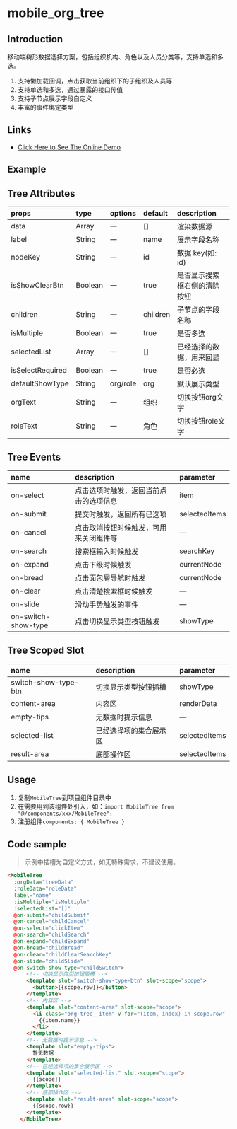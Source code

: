 # mobile_org_tree

## Introduction

移动端树形数据选择方案，包括组织机构、角色以及人员分类等，支持单选和多选。

1. 支持懒加载回调，点击获取当前组织下的子组织及人员等
2. 支持单选和多选，通过暴露的接口传值
3. 支持子节点展示字段自定义
4. 丰富的事件绑定类型

## Links

* [Click Here to See The Online Demo](https://stefan-ysh.github.io/mobile_tree/)
<!-- * [Click Here to See The Online Docs](https://stefan-ysh.github.io/mobile_tree_guide/) -->

## Example

## Tree Attributes

| props            | type    | options  | default  | description                  |
| :--------------- | :------ | :------- | :------- | :--------------------------- |
| data             | Array   | 一       | []       | 渲染数据源                   |
| label            | String  | 一       | name     | 展示字段名称                 |
| nodeKey          | String  | 一       | id       | 数据 key(如: id)             |
| isShowClearBtn   | Boolean | 一       | true     | 是否显示搜索框右侧的清除按钮 |
| children         | String  | 一       | children | 子节点的字段名称             |
| isMultiple       | Boolean | 一       | true     | 是否多选                     |
| selectedList     | Array   | 一       | []       | 已经选择的数据，用来回显     |
| isSelectRequired | Boolean | 一       | true     | 是否必选                     |
| defaultShowType  | String  | org/role | org      | 默认展示类型                 |
| orgText          | String  | 一       | 组织     | 切换按钮org文字              |
| roleText         | String  | 一       | 角色     | 切换按钮role文字             |

## Tree Events

| name                | description                            | parameter     |
| :------------------ | :------------------------------------- | :------------ |
| on-select           | 点击选项时触发，返回当前点击的选项信息 | item          |
| on-submit           | 提交时触发，返回所有已选项             | selectedItems |
| on-cancel           | 点击取消按钮时候触发，可用来关闭组件等 | —             |
| on-search           | 搜索框输入时候触发                     | searchKey     |
| on-expand           | 点击下级时候触发                       | currentNode   |
| on-bread            | 点击面包屑导航时触发                   | currentNode   |
| on-clear            | 点击清楚搜索框时候触发                 | —             |
| on-slide            | 滑动手势触发的事件                     | —             |
| on-switch-show-type | 点击切换显示类型按钮触发               | showType      |

## Tree Scoped Slot

| name                 | description            | parameter     |
| :------------------- | :--------------------- | :------------ |
| switch-show-type-btn | 切换显示类型按钮插槽   | showType      |
| content-area         | 内容区                 | renderData    |
| empty-tips           | 无数据时提示信息       | —             |
| selected-list        | 已经选择项的集合展示区 | selectedItems |
| result-area          | 底部操作区             | selectedItems |

## Usage

1. 复制`MobileTree`到项目组件目录中
2. 在需要用到该组件处引入，如：`import MobileTree from "@/components/xxx/MobileTree";`
3. 注册组件`components: { MobileTree }`

## Code sample

> 示例中插槽为自定义方式，如无特殊需求，不建议使用。

```html
<MobileTree 
  :orgData="treeData" 
  :roleData="roleData" 
  label="name" 
  :isMultiple="isMultiple" 
  :selectedList="[]"
  @on-submit="childSubmit" 
  @on-cancel="childCancel" 
  @on-select="clickItem" 
  @on-search="childSearch"
  @on-expand="childExpand" 
  @on-bread="childBread" 
  @on-clear="childClearSearchKey" 
  @on-slide="childSlide"
  @on-switch-show-type="childSwitch">
      <!-- 切换显示类型按钮插槽 -->
      <template slot="switch-show-type-btn" slot-scope="scope">
        <button>{{scope.row}}</button>
      </template>
      <!-- 内容区 -->
      <template slot="content-area" slot-scope="scope">
        <li class="org-tree__item" v-for="(item, index) in scope.row" :key="index">
          {{item.name}}
        </li>
      </template>
      <!-- 无数据时提示信息 -->
      <template slot="empty-tips">
        暂无数据
      </template>
      <!-- 已经选择项的集合展示区 -->
      <template slot="selected-list" slot-scope="scope">
        {{scope}}
      </template>
      <!-- 底部操作区 -->
      <template slot="result-area" slot-scope="scope">
        {{scope.row}}
      </template>
    </MobileTree>
```
